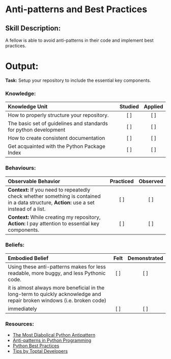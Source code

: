# Anti-patterns and Best Practices

## Skill Description:

A fellow is able to avoid anti-patterns in their code and implement best practices.


# Output:

**Task:** Setup your repository to include the essential key components.


### Knowledge: 
| Knowledge Unit   |      Studied      | Applied |
|:-------------|:------------------:|:--------:|
| How to properly structure your repository. | [ ] | [ ] |
| The basic set of guidelines and standards for python development | [ ] | [ ] |
| How to create consistent documentation | [ ] | [ ] |
| Get acquainted with the Python Package Index | [ ] | [ ] |


### Behaviours:
| Observable Behavior   |      Practiced      | Observed |
|:-------------|:------------------:|:--------:|
| **Context:** If you need to repeatedly check whether something is contained in a data structure, **Action:** use a set instead of a list.| [ ] | [ ] | 
| **Context:** While creating my repository, **Action:** I pay attention to essential key components.| [ ] | [ ] | 


### Beliefs:
| Embodied Belief   |      Felt      | Demonstrated |
|:-------------|:------------------:|:--------:|
| Using these anti-patterns makes for less readable, more buggy, and less Pythonic code. | [ ] | [ ] |
| it is almost always more beneficial in the long-term to quickly acknowledge and repair broken windows (i.e. broken code) 
immediately| [ ] | [ ] |


### Resources:

- [The Most Diabolical Python Antipattern](https://realpython.com/the-most-diabolical-python-antipattern/)
- [Anti-patterns in Python Programming](http://lignos.org/py_antipatterns/)
- [Python Best Practices](https://airbrake.io/blog/python/python-best-practices)
- [Tips by Toptal Developers](https://www.toptal.com/python/tips-and-practices)
